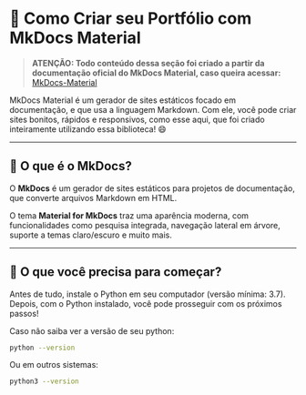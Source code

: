 # 🧱 Como Criar seu Portfólio com MkDocs Material

> **ATENÇÃO: Todo conteúdo dessa seção foi criado a partir da documentação oficial do MkDocs Material, caso queira acessar:** [MkDocs-Material](https://squidfunk.github.io/mkdocs-material/)  



MkDocs Material é um gerador de sites estáticos focado em documentação, e que usa a linguagem Markdown. Com ele, você pode criar sites bonitos, rápidos e responsivos, como esse aqui, que foi criado inteiramente utilizando essa biblioteca! 😄

---

## 📌 O que é o MkDocs?

O **MkDocs** é um gerador de sites estáticos para projetos de documentação, que converte arquivos Markdown em HTML.

O tema **Material for MkDocs** traz uma aparência moderna, com funcionalidades como pesquisa integrada, navegação lateral em árvore, suporte a temas claro/escuro e muito mais.

---
## 🧰 O que você precisa para começar?

Antes de tudo, instale o Python em seu computador (versão mínima: 3.7). Depois, com o Python instalado, você pode prosseguir com os próximos passos!

Caso não saiba ver a versão de seu python:

```bash title='bash'
python --version
```

Ou em outros sistemas:
```bash title='bash'
python3 --version
```
